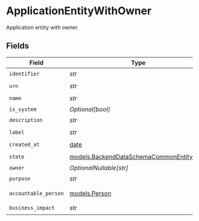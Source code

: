 # ApplicationEntityWithOwner

Application entity with owner.


## Fields

| Field                                                                                        | Type                                                                                         | Required                                                                                     | Description                                                                                  |
| -------------------------------------------------------------------------------------------- | -------------------------------------------------------------------------------------------- | -------------------------------------------------------------------------------------------- | -------------------------------------------------------------------------------------------- |
| `identifier`                                                                                 | *str*                                                                                        | :heavy_check_mark:                                                                           | N/A                                                                                          |
| `urn`                                                                                        | *str*                                                                                        | :heavy_check_mark:                                                                           | N/A                                                                                          |
| `name`                                                                                       | *str*                                                                                        | :heavy_check_mark:                                                                           | N/A                                                                                          |
| `is_system`                                                                                  | *Optional[bool]*                                                                             | :heavy_minus_sign:                                                                           | N/A                                                                                          |
| `description`                                                                                | *str*                                                                                        | :heavy_check_mark:                                                                           | N/A                                                                                          |
| `label`                                                                                      | *str*                                                                                        | :heavy_check_mark:                                                                           | N/A                                                                                          |
| `created_at`                                                                                 | [date](https://docs.python.org/3/library/datetime.html#date-objects)                         | :heavy_check_mark:                                                                           | N/A                                                                                          |
| `state`                                                                                      | [models.BackendDataSchemaCommonEntityState](../models/backenddataschemacommonentitystate.md) | :heavy_check_mark:                                                                           | Entity state.                                                                                |
| `owner`                                                                                      | *OptionalNullable[str]*                                                                      | :heavy_minus_sign:                                                                           | N/A                                                                                          |
| `purpose`                                                                                    | *str*                                                                                        | :heavy_check_mark:                                                                           | N/A                                                                                          |
| `accountable_person`                                                                         | [models.Person](../models/person.md)                                                         | :heavy_check_mark:                                                                           | Person entity.                                                                               |
| `business_impact`                                                                            | *str*                                                                                        | :heavy_check_mark:                                                                           | N/A                                                                                          |